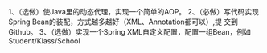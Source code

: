 1、（选做）使Java里的动态代理，实现一个简单的AOP。
2、（必做）写代码实现Spring Bean的装配，方式越多越好（XML、Annotation都可以）,提
交到Github。
3、（选做）实现一个Spring XML自定义配置，配置一组Bean，例如Student/Klass/School 